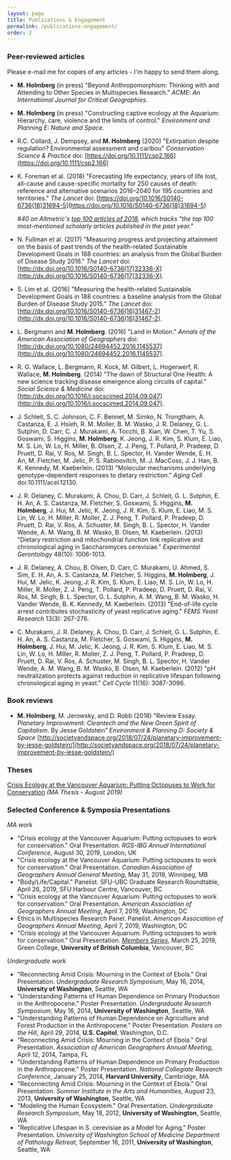 ```yaml
---
layout: page
title: Publications & Engagement
permalink: /publications-engagement/
order: 2
---
```


### Peer-reviewed articles
Please e-mail me for copies of any articles - I'm happy to send them along.

* **M. Holmberg** (in press) "Beyond Anthropomorphism: Thinking with and Attending to Other Species in Multispecies Research." 
*ACME: An International Journal for Critical Geographies*.

* **M. Holmberg** (in press) "Constructing captive ecology at the Aquarium: Hierarchy, care, violence and the limits of
 control." *Environment and Planning E: Nature and Space*.

* R.C. Collard, J. Dempsey, and **M. Holmberg** (2020) "Extirpation despite regulation? Environmental assessment and caribou" 
*Conservation Science & Practice* doi: [https://doi.org/10.1111/csp2.166](https://doi.org/10.1111/csp2.166)

* K. Foreman et al. (2018) "Forecasting life expectancy, years of life lost, all-cause and cause-specific mortality for
 250 causes of death: reference and alternative scenarios 2016–2040 for 195 countries and territories." *The Lancet* doi:
[https://doi.org/10.1016/S0140-6736(18)31694-5](https://doi.org/10.1016/S0140-6736(18)31694-5)  

   *#40 on Altmetric's [top 100 articles of 2018](https://www.altmetric.com/top100/2018/), which tracks
   "the top 100 most-mentioned scholarly articles published in the past year."*

* N. Fullman et al. (2017) "Measuring progress and projecting attainment on the basis of past trends of the
 health-related Sustainable Development Goals in 188 countries: an analysis from the Global Burden of Disease
  Study 2016." *The Lancet* doi: [http://dx.doi.org/10.1016/S0140-6736(17)32336-X](http://dx.doi.org/10.1016/S0140-6736(17)32336-X).

* S. Lim et al. (2016) "Measuring the health-related Sustainable Development Goals in 188 countries: a baseline
 analysis from the Global Burden of Disease Study 2015." *The Lancet*
  doi: [http://dx.doi.org/10.1016/S0140-6736(16)31467-2](http://dx.doi.org/10.1016/S0140-6736(16)31467-2).

* L. Bergmann and **M. Holmberg**. (2016) "Land in Motion." *Annals of the American Association of Geographers*
 doi: [http://dx.doi.org/10.1080/24694452.2016.1145537](http://dx.doi.org/10.1080/24694452.2016.1145537).

* R. G. Wallace, L. Bergmann, R. Kock, M. Gilbert, L. Hogerwerf, R. Wallace, **M. Holmberg**. (2014) "The dawn of
 Structural One Health: A new science tracking disease emergence along circuits of capital." *Social Science & Medicine*
  doi: [http://dx.doi.org/10.1016/j.socscimed.2014.09.047](http://dx.doi.org/10.1016/j.socscimed.2014.09.047).

* J. Schleit, S. C. Johnson, C. F. Bennet, M. Simko, N. Trongtham, A. Castanza, E. J. Hsieh, R. M. Moller, B. M. Wasko,
 J. R. Delaney, G. L. Sutphin, D. Carr, C. J. Murakami, A. Tocchi, B. Xian, W. Chen, T. Yu, S. Goswami, S. Higgins,
  **M. Holmberg**, K. Jeong, J. R. Kim, S. Klum, E. Liao, M. S. Lin, W. Lo, H. Miller, B. Olsen, Z. J. Peng, T. Pollard,
   P. Pradeep, D. Pruett, D. Rai, V. Ros, M. Singh, B. L. Spector, H. Vander Wende, E. H. An, M. Fletcher, M. Jelic,
    P. S. Rabinovitch, M. J. MacCoss, J. J. Han, B. K. Kennedy, M. Kaeberlein. (2013)
     "Molecular mechanisms underlying genotype-dependent responses to dietary restriction." *Aging Cell*
      doi:10.1111/acel.12130. 

* J. R. Delaney, C. Murakami, A. Chou, D. Carr, J. Schleit, G. L. Sutphin, E. H. An, A. S. 
Castanza, M. Fletcher, S. Goswami, S. Higgins, **M. Holmberg**, J. Hui, M. Jelic, K. Jeong, J. R. Kim, S. Klum, E. Liao,
 M. S. Lin, W. Lo, H. Miller, R. Moller, Z. J. Peng, T. Pollard, P. Pradeep, D. Pruett, D. Rai, V. Ros, A. Schuster,
  M. Singh, B. L. Spector, H. Vander Wende, A. M. Wang, B. M. Wasko, B. Olsen, M. Kaeberlein. (2013)
   "Dietary restriction and mitochondrial function link replicative and chronological aging in Saccharomyces cerevisiae."
    *Experimental Gerontology* 48(10): 1006-1013.

* J. R. Delaney, A. Chou, B. Olsen, D. Carr, C. Murakami, U. Ahmed, S. Sim, E. H. An, A. S. 
Castanza, M. Fletcher, S. Higgins, **M. Holmberg**, J. Hui, M. Jelic, K. Jeong, J. R. Kim, S. Klum, E. Liao, M. S. Lin,
 W. Lo, H. Miller, R. Moller, Z. J. Peng, T. Pollard, P. Pradeep, D. Pruett, D. Rai, V. Ros, M. Singh, B. L. Spector,
  G. L. Sutphin, A. M. Wang, B. M. Wasko, H. Vander Wende, B. K. Kennedy, M. Kaeberlein. (2013)
   "End-of-life cycle arrest contributes stochasticity of yeast replicative aging." *FEMS Yeast Research* 13(3): 267-276.

* C. Murakami, J. R. Delaney, A. Chou, D. Carr, J. Schleit, G. L. Sutphin, E. H. An, A. S. 
Castanza, M. Fletcher, S. Goswami, S. Higgins, **M. Holmberg**, J. Hui, M. Jelic, K. Jeong, J. R. Kim,
 S. Klum, E. Liao, M. S. Lin, W. Lo, H. Miller, R. Moller, Z. J. Peng, T. Pollard, P. Pradeep, D. Pruett, D. Rai,
  V. Ros, A. Schuster, M. Singh, B. L. Spector, H. Vander Wende, A. M. Wang, B. M. Wasko, B. Olsen, M. Kaeberlein.
   (2012) "pH neutralization protects against reduction in replicative lifespan following chronological aging in yeast."
    *Cell Cycle* 11(16): 3087-3096.


### Book reviews
* **M. Holmberg**, M. Jerowsky, and D. Robb (2018) "Review Essay. *Planetary Improvement: Cleantech and the New Green Spirit
 of Capitalism*. By Jesse Goldstein” *Environment & Planning D: Society & Space* 
 [http://societyandspace.org/2018/07/24/planetary-improvement-by-jesse-goldstein/](http://societyandspace.org/2018/07/24/planetary-improvement-by-jesse-goldstein/)

### Theses
[Crisis Ecology at the Vancouver Aquarium: Putting Octopuses to Work for Conservation](
https://open.library.ubc.ca/cIRcle/collections/ubctheses/24/items/1.0380840) *(MA Thesis - August 2019)*

### Selected Conference & Symposia Presentations
*MA work*
* "Crisis ecology at the Vancouver Aquarium: Putting octopuses to work for conservation." Oral Presentation. *RGS-IBG
 Annual International Conference*, August 30, 2019, London, UK
* "Crisis ecology at the Vancouver Aquarium: Putting octopuses to work for conservation." Oral Presentation. *Canadian
 Association of Geographers Annual General Meeting*, May 31, 2019, Winnipeg, MB
* "Body/Life/Capital." Panelist. SFU-UBC Graduate Research Roundtable, April 26, 2019, SFU Harbour Centre, Vancouver, BC
* "Crisis ecology at the Vancouver Aquarium: Putting octopuses to work for conservation." Oral Presentation. *American
 Association of Geographers Annual Meeting*, April 7, 2019, Washington, DC
* Ethics in Multispecies Research Panel. Panelist. *American Association of Geographers Annual Meeting*, April 7, 2019,
 Washington, DC
* "Crisis ecology at the Vancouver Aquarium: Putting octopuses to work for conservation." Oral Presentation. [*Members
 Series*](https://greencollege.ubc.ca/civicrm/event/info%3Fid%3D948%26reset%3D1), March 25, 2019, Green College, **University of British Columbia**, Vancouver, BC

*Undergraduate work*
* "Reconnecting Amid Crisis: Mourning in the Context of Ebola." Oral Presentation. *Undergraduate Research Symposium*,
 May 16, 2014, **University of Washington**, Seattle, WA
* "Understanding Patterns of Human Dependence on Primary Production in the Anthropocene." Poster Presentation.
 *Undergraduate Research Symposium*, May 16, 2014, **University of Washington**, Seattle, WA
* "Understanding Patterns of Human Dependence on Agriculture and Forest Production in the Anthropocene." Poster
 Presentation. *Posters on the Hill*, April 29, 2014, **U.S. Capitol**, Washington, D.C.
* "Reconnecting Amid Crisis: Mourning in the Context of Ebola." Oral Presentation. *Association of American Geographers
 Annual Meeting*, April 12, 2014, Tampa, FL
* "Understanding Patterns of Human Dependence on Primary Production in the Anthropocene." Poster Presentation. *National
 Collegiate Research Conference*, January 25, 2014, **Harvard University**, Cambridge, MA
* "Reconnecting Amid Crisis: Mourning in the Context of Ebola." Oral Presentation. *Summer Institute in the Arts and
 Humanities*, August 23, 2013, **University of Washington**, Seattle, WA
* "Modeling the Human Ecosystem." Oral Presentation. *Undergraduate Research Symposium*, May 18, 2012,
 **University of Washington**, Seattle, WA
* "Replicative Lifespan in S. cerevisiae as a Model for Aging," Poster Presentation. *University of Washington School
 of Medicine Department of Pathology Retreat*, September 16, 2011, **University of Washington**, Seattle, WA

